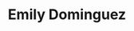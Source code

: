 ---
title: Emily Dominguez
headshot: images/uploads/Emily_Dominguez.jpg
jobTitle: User Experience Designer
description: Emily Dominguez graduated from RIT’s Saunders College of Business with a degree in New Media Marketing and MIS. After graduating, she joined M&T Bank and went through their Management Development Program. Currently, she is a User Experience Designer on the Experience and Design team working on the redesign of the bank’s ATM UI. Outside of work, she loves trying new restaurants with her husband, Dan, and Mini Dachsund, Braxton, refurbishing furniture, and of course binge watching shows on Netflix.
speakerLink: 
---